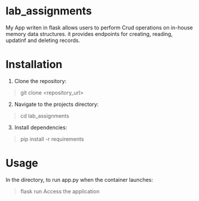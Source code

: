 # lab_assignments
My App writen in flask allows users to perform Crud operations on in-house memory data structures. it provides endpoints for creating, reading, updatinf and deleting records.
# Installation
1. Clone the repository:
> git clone <repository_url>
2. Navigate to the projects directory:
> cd lab_assignments
3. Install dependencies:
> pip install -r requirements
# Usage
In the directory, to run app.py when the container launches:
>flask run
>Access the application
